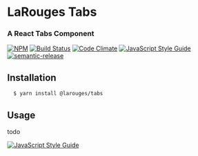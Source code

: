 # LaRouges Tabs
### A React Tabs Component

[![NPM](https://img.shields.io/npm/v/@larouges/tabs.svg)](https://www.npmjs.com/package/@larouges/tabs)
[![Build Status](https://travis-ci.org/LaRouges/tabs.svg)](https://travis-ci.org/LaRouges/tabs)
[![Code Climate](https://codeclimate.com/github/LaRouges/tabs.png)](https://codeclimate.com/github/LaRouges/tabs)
[![JavaScript Style Guide](https://img.shields.io/badge/code_style-standard-brightgreen.svg)](https://standardjs.com)
[![semantic-release](https://img.shields.io/badge/%20%20%F0%9F%93%A6%F0%9F%9A%80-semantic--release-e10079.svg)](https://github.com/semantic-release/semantic-release)

## Installation

```bash
  $ yarn install @larouges/tabs
```

## Usage

todo

[![JavaScript Style Guide](https://cdn.rawgit.com/feross/standard/master/badge.svg)](https://github.com/feross/standard)
